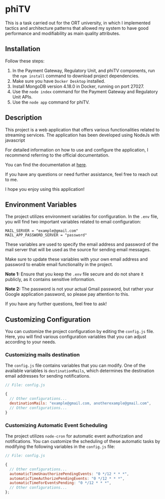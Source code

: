 # phiTV

This is a task carried out for the ORT university, in which I implemented tactics and architecture patterns that allowed my system to have good performance and modifiability as main quality attributes.

## Installation

Follow these steps:

1. In the Payment Gateway, Regulatory Unit, and phiTV components, run the `npm install` command to download project dependencies.
2. Make sure you have `Docker Desktop` installed.
3. Install MongoDB version 4.18.0 in Docker, running on port 27027.
4. Use the `node index` command for the Payment Gateway and Regulatory Unit APIs.
5. Use the `node app` command for phiTV.

## Description

This project is a web application that offers various functionalities related to streaming services. The application has been developed using NodeJs with javascript

For detailed information on how to use and configure the application, I recommend referring to the official documentation.

You can find the documentation at [here](https://github.com/Sebastian9988/phiTV/blob/main/Documentacion/Documentacion%20phiTV.pdf).

If you have any questions or need further assistance, feel free to reach out to me.

I hope you enjoy using this application!

## Environment Variables

The project utilizes environment variables for configuration. In the `.env` file, you will find two important variables related to email configuration:

```dotenv
MAIL_SERVER = "example@gmail.com"
MAIL_APP_PASSWORD_SERVER = "password"
```

These variables are used to specify the email address and password of the mail server that will be used as the source for sending email messages.

Make sure to update these variables with your own email address and password to enable email functionality in the project.

**Note 1:** Ensure that you keep the `.env` file secure and do not share it publicly, as it contains sensitive information.

**Note 2:** The password is not your actual Gmail password, but rather your Google application password, so please pay attention to this.

If you have any further questions, feel free to ask!


## Customizing Configuration

You can customize the project configuration by editing the `config.js` file. Here, you will find various configuration variables that you can adjust according to your needs.

### Customizing mails destination

The `config.js` file contains variables that you can modify. One of the available variables is `destinationMails`, which determines the destination email addresses for sending notifications.

```javascript
// File: config.js

{
  // Other configurations...
  destinationMails: "example@gmail.com, anotherexample@gmail.com",
  // Other configurations...
}
```
### Customizing Automatic Event Scheduling

The project utilizes `node-cron` for automatic event authorization and notifications. You can customize the scheduling of these automatic tasks by modifying the following variables in the `config.js` file:

```javascript
// File: config.js

{
  // Other configurations...
  automaticTimeUnauthorizePendingEvents: "0 */12 * * *",
  automaticTimeAuthorizePendingEvents: "0 */12 * * *",
  automaticTimeForEventsPending: "0 */12 * * *",
  // Other configurations...
};
